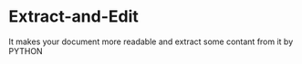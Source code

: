 # Extract-and-Edit
It makes your document more readable and extract some contant from it 
by PYTHON
